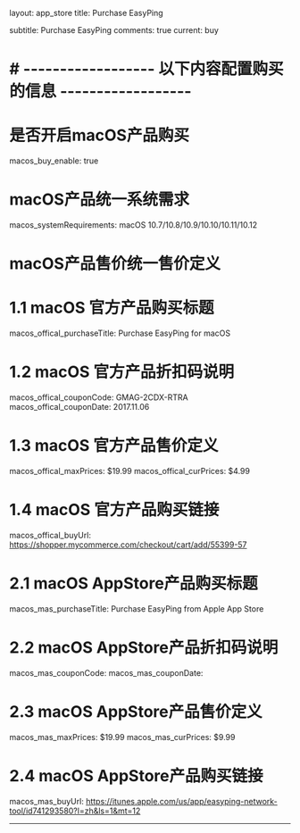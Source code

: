 layout: app_store
title: Purchase EasyPing

subtitle: Purchase EasyPing
comments: true
current: buy

# # ------------------ 以下内容配置购买的信息 ------------------

# 是否开启macOS产品购买
macos_buy_enable: true

# macOS产品统一系统需求
macos_systemRequirements: macOS 10.7/10.8/10.9/10.10/10.11/10.12

# macOS产品售价统一售价定义


# 1.1 macOS 官方产品购买标题
macos_offical_purchaseTitle: Purchase EasyPing for macOS

# 1.2 macOS 官方产品折扣码说明
macos_offical_couponCode: GMAG-2CDX-RTRA
macos_offical_couponDate: 2017.11.06

# 1.3 macOS 官方产品售价定义
macos_offical_maxPrices: $19.99
macos_offical_curPrices: $4.99

# 1.4 macOS 官方产品购买链接
macos_offical_buyUrl: https://shopper.mycommerce.com/checkout/cart/add/55399-57

# 2.1 macOS AppStore产品购买标题
macos_mas_purchaseTitle: Purchase EasyPing from Apple App Store

# 2.2 macOS AppStore产品折扣码说明
macos_mas_couponCode: 
macos_mas_couponDate: 

# 2.3 macOS AppStore产品售价定义
macos_mas_maxPrices: $19.99
macos_mas_curPrices: $9.99

# 2.4 macOS AppStore产品购买链接
macos_mas_buyUrl: https://itunes.apple.com/us/app/easyping-network-tool/id741293580?l=zh&ls=1&mt=12

---